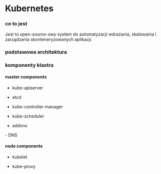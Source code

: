 # Kubernetes

### co to jest

Jest to open-source-owy system do automatyzacji wdrażania, skalowania i zarządzania skonteneryzowanych
aplikacji.

<a name="basic_architecture"></a>
### podstawowa architektura


<a name="cluster_components"></a>
### komponenty klastra


<a name="master_components"></a>
#### master components


<a name="api_server"></a>
- kube-apiserver

<a name="etcd"></a>
- etcd

<a name="kube_controller_manager"></a>
- kube-controller-manager

<a name="kube_scheduler"></a>
- kube-scheduler

<a name="addons"></a>
- addons

<a name="dns_addon"></a>
    - DNS




<a name="node_components"></a>
#### node components

<a name="kubelet"></a>
- kubelet

<a name="kube_proxy"></a>
- kube-proxy